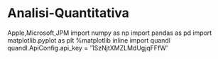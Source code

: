 # Analisi-Quantitativa
Apple,Microsoft,JPM
import numpy as np
import pandas as pd
import matplotlib.pyplot as plt
%matplotlib inline
import quandl
quandl.ApiConfig.api_key = '1SzNjtXMZLMdUgjqFFfW'
